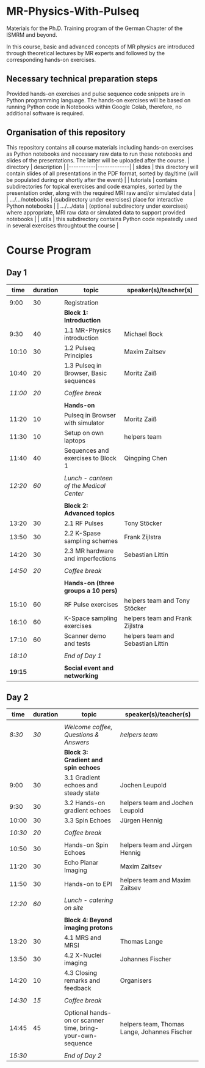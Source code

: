 # MR-Physics-With-Pulseq
Materials for the Ph.D. Training program of the German Chapter of the ISMRM and beyond.

In this course, basic and advanced concepts of MR physics are introduced through theoretical lectures by MR experts and followed by the corresponding hands-on exercises. 

## Necessary technical preparation steps
Provided hands-on exercises and pulse sequence code snippets are in Python programming language. The hands-on exercises will be based on running Python code in Notebooks within Google Colab, therefore, no additional software is required.

## Organisation of this repository
This repository contains all course materials including hands-on exercises as Python notebooks and necessary raw data to run these notebooks and slides of the presentations. The latter will be uploaded after the course.
| directory | description |
|-----------|-------------|
| slides    | this directory will contain slides of all presentations in the PDF format, sorted by day/time (will be populated during or shortly after the event) |
| tutorials | contains subdirectories for topical exercises and code examples, sorted by the presentation order, along with the required MRI raw and/or simulated data | 
| .../.../notebooks | (subdirectory under exercises) place for interactive Python notebooks |
| .../.../data | (optional subdirectory under exercises) where appropriate, MRI raw data or simulated data to support provided notebooks |
| utils     | this subdirectory contains Python code repeatedly used in several exercises throughtout the course |

# Course Program 
## Day 1
| time  | duration | topic                                 | speaker(s)/teacher(s)             |
|-------|----------|---------------------------------------|-----------------------------------|
|       |          |                                       |                                   |
| 9:00  | 30       | Registration                          |                                   |
|       |          | **Block 1: Introduction**             |                                   |
| 9:30  | 40       | 1.1 MR-Physics introduction               | Michael Bock                      |
| 10:10 | 30       | 1.2 Pulseq Principles                     | Maxim Zaitsev                     |
| 10:40 | 20       | 1.3 Pulseq in Browser, Basic sequences    | Moritz Zaiß                       |
|       |          |                                       |                                   |
| *11:00* | *20*   | *Coffee break*                        |                                   |
|       |          |                                       |                                   |
|       |          | **Hands-on**                          |                                   |
| 11:20 | 10       | Pulseq in Browser with simulator      | Moritz Zaiß                       |
| 11:30 | 10       | Setup on own laptops                  | helpers team                      |
| 11:40 | 40       | Sequences and exercises to Block 1    | Qingping Chen                     |
|       |          |                                       |                                   |
| *12:20* | *60*   | *Lunch - canteen of the Medical Center* |                                 |
|       |          |                                       |                                   |
|       |          | **Block 2: Advanced topics**          |                                   |
| 13:20 | 30       | 2.1 RF Pulses                             | Tony Stöcker                      |
| 13:50 | 30       | 2.2 K-Spase sampling schemes              | Frank Zijlstra                    |
| 14:20 | 30       | 2.3 MR hardware and imperfections         | Sebastian Littin                  |
|       |          |                                       |                                   |
| *14:50* | *20*   | *Coffee break*                        |                                   |
|       |          |                                       |                                   |
|       |          | **Hands-on (three groups a 10 pers)** |                                   |
| 15:10 | 60       | RF Pulse exercises                    | helpers team and Tony Stöcker     |
| 16:10 | 60       | K-Space sampling exercises            | helpers team and Frank Zijlstra   |
| 17:10 | 60       | Scanner demo and tests                | helpers team and Sebastian Littin |
|       |          |                                       |                                   |
| *18:10* |        | *End of Day 1*                        |                                   |
|       |          |                                       |                                   |
| **19:15** |      | **Social event and networking**       |                                   |

## Day 2
| time  | duration | topic                                                      | speaker(s)/teacher(s)                        |
|-------|----------|------------------------------------------------------------|----------------------------------------------|
|       |          |                                                            |                                              |
| *8:30* | *30*    | *Welcome coffee, Questions & Answers*                      | *helpers team*                               |
|       |          | **Block 3: Gradient and spin echoes**                      |                                              |
| 9:00  | 30       | 3.1 Gradient echoes and steady state                           | Jochen Leupold                               |
| 9:30  | 30       | 3.2 Hands-on gradient echoes                                   | helpers team and Jochen Leupold              |
| 10:00 | 30       | 3.3 Spin Echoes                                                | Jürgen Hennig                                |
|       |          |                                                            |                                              |
| *10:30* | *20*   | *Coffee break*                                             |                                              |
|       |          |                                                            |                                              |
| 10:50 | 30       | Hands-on Spin Echoes                                       | helpers team and Jürgen Hennig               |
| 11:20 | 30       | Echo Planar Imaging                                        | Maxim Zaitsev                                |
| 11:50 | 30       | Hands-on to EPI                                            | helpers team and Maxim Zaitsev               |
|       |          |                                                            |                                              |
| *12:20* | *60*   | *Lunch - catering on site*                                 |                                              |
|       |          |                                                            |                                              |
|       |          | **Block 4: Beyond imaging protons**                        |                                              |
| 13:20 | 30       | 4.1 MRS and MRSI                                               | Thomas Lange                                 |
| 13:50 | 30       | 4.2 X-Nuclei imaging                                           | Johannes Fischer                             |
| 14:20 | 10       | 4.3 Closing remarks and feedback                               | Organisers                                   |
|       |          |                                                            |                                              |
| *14:30* | *15*   | *Coffee break*                                             |                                              |
|       |          |                                                            |                                              |
| 14:45 | 45       | Optional hands-on or scanner time, bring-your-own-sequence | helpers team, Thomas Lange, Johannes Fischer |
|       |          |                                                            |                                              |
| *15:30* |        | *End of Day 2*                                             |                                              |

